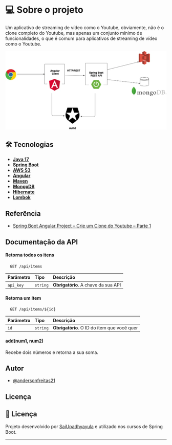 
# 💻 Sobre o projeto

Um aplicativo de streaming de vídeo como o Youtube, obviamente, não é o clone completo do Youtube, mas apenas um conjunto mínimo de funcionalidades, o que é comum para aplicativos de streaming de vídeo como o Youtube.


![youtube_clone_Architecture.jpg](https://github.com/Andersonfreitas21/files/blob/main/youtube_clone_Architecture.jpg)


## 🛠 Tecnologias

- **[Java 17](https://www.oracle.com/java)**
- **[Spring Boot](https://spring.io/projects/spring-boot)**
- **[AWS S3](https://aws.amazon.com/pt/s3/)**
- **[Angular](https://angular.io/)**
- **[Maven](https://maven.apache.org)**
- **[MongoDB](https://www.mongodb.com/pt-br)**
- **[Hibernate](https://hibernate.org)**
- **[Lombok](https://projectlombok.org)**

## Referência

 - [Spring Boot Angular Project – Crie um Clone do Youtube – Parte 1](https://programmingtechie.com/2021/07/10/spring-boot-angular-project-build-a-youtube-clone-part-1/)


## Documentação da API

#### Retorna todos os itens

```http
  GET /api/items
```

| Parâmetro   | Tipo       | Descrição                           |
| :---------- | :--------- | :---------------------------------- |
| `api_key` | `string` | **Obrigatório**. A chave da sua API |

#### Retorna um item

```http
  GET /api/items/${id}
```

| Parâmetro   | Tipo       | Descrição                                   |
| :---------- | :--------- | :------------------------------------------ |
| `id`      | `string` | **Obrigatório**. O ID do item que você quer |

#### add(num1, num2)

Recebe dois números e retorna a sua soma.


## Autor

- [@andersonfreitas21](https://www.github.com/Andersonfreitas21)


## Licença

## 📝 Licença

Projeto desenvolvido por [SaiUpadhyayula](https://github.com/SaiUpadhyayula) e utilizado nos cursos de Spring Boot.

---
